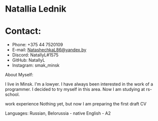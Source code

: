 # Natallia Lednik

# Contact:
- Phone: +375 44 7520109
- E-mail: NatashechkaL86@yandex.by
- Discord: NatallyL#1575
- GitHub: NatallyL
- Instagram: smak_minsk

About Myself:

I live in Minsk. 
I'm a lowyer. 
I have always been interested in the work of a programmer.
I decided to try myself in this area. 
Now I am studying at rs-school.

work experience
Nothing yet, but now I am preparing 
the first draft CV

Languages:
Russian, Belorussia - native
English - A2
